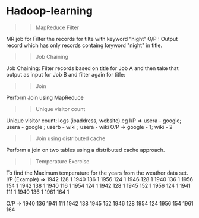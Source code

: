 # Hadoop-learning

>>MapReduce Filter

MR job for Filter the records for tilte with keyword “night” O/P : Output record which has only records containg keyword "night" in title.

>>Job Chaining

Job Chaining: Filter records based on title for Job A and then take that output as input for Job B and filter again for title:

>>Join

Perform Join using MapReduce

>>Unique visitor count

Unique visitor count: logs (ipaddress, website).eg I/P => usera - google; usera - google ; userb - wiki ; usera - wiki O/P => google - 1; wiki - 2

>>Join using distributed cache

Perform a join on two tables using a distributed cache approach.

>>Temperature Exercise

To find the Maximum temperature for the years from the weather data set. I/P (Example) =>
1942 128 1 1940 136 1 1956 124 1 1946 128 1 1940 136 1 1956 154 1 1942 138 1 1940 116 1 1954 124 1 1942 128 1 1945 152 1 1956 124 1 1941 111 1 1940 136 1 1961 164 1

O/P => 1940 136 1941 111 1942 138 1945 152 1946 128 1954 124 1956 154 1961 164
